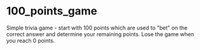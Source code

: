 # 100_points_game
Simple trivia game - start with 100 points which are used to "bet" on the correct answer and determine your remaining points. Lose the game when you reach 0 points.
